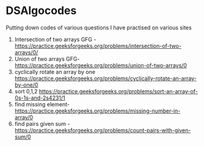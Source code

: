# DSAlgocodes
Putting down codes of various questions I have practised on various sites
1) Intersection of two arrays GFG - https://practice.geeksforgeeks.org/problems/intersection-of-two-arrays/0/
2) Union of two arrays GFG- https://practice.geeksforgeeks.org/problems/union-of-two-arrays/0
3) cyclically rotate an array by one https://practice.geeksforgeeks.org/problems/cyclically-rotate-an-array-by-one/0
4) sort 0,1,2 https://practice.geeksforgeeks.org/problems/sort-an-array-of-0s-1s-and-2s4231/1
5) find missing element- https://practice.geeksforgeeks.org/problems/missing-number-in-array/0
6) find pairs given sum - https://practice.geeksforgeeks.org/problems/count-pairs-with-given-sum/0
